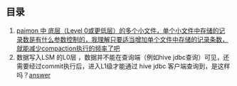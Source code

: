 ## 目录
1.  [paimon 中 底层（Level 0或更低层）的多个小文件，单个小文件中存储的记录数是有什么参数控制的，我理解只要适当增加单个文件中存储的记录条数，就能减少compaction执行的频率了吧](how-to-control-LSM-level0-single-filesize.md)
2. 数据写入LSM 的L0层 ，数据并不能在查询端（例如hive jdbc查询）可见，还需要经过commit执行后，进入L1级才能通过 hive jdbc 客户端查询到，是这样吗？[answer](lsm-leve0-relation-with-querable.md)
